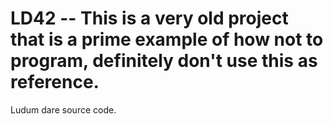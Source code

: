 # LD42 -- This is a very old project that is a prime example of how not to program, definitely don't use this as reference.
Ludum dare source code.
